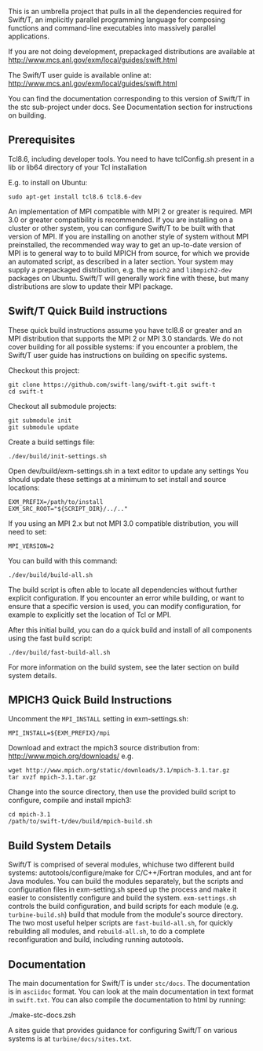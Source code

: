 This is an umbrella project that pulls in all the dependencies required for
Swift/T, an implicitly parallel programming language for composing functions
and command-line executables into massively parallel applications.

If you are not doing development, prepackaged distributions are available
at http://www.mcs.anl.gov/exm/local/guides/swift.html

The Swift/T user guide is available online at:
http://www.mcs.anl.gov/exm/local/guides/swift.html

You can find the documentation corresponding to this version of Swift/T
in the stc sub-project under docs.  See Documentation section for
instructions on building.

Prerequisites
-------------
Tcl8.6, including developer tools.  You need to have tclConfig.sh present
in a lib or lib64 directory of your Tcl installation

E.g. to install on Ubuntu:

    sudo apt-get install tcl8.6 tcl8.6-dev

An implementation of MPI compatible with MPI 2 or greater is required.
MPI 3.0 or greater compatibility is recommended.  If you are installing on
a cluster or other system, you can configure Swift/T to be built with that
version of MPI.  If you are installing on another style of system without
MPI preinstalled, the recommended way way to get an up-to-date version of
MPI is to general way to to build MPICH from source, for which we provide
an automated script, as described in a later section.  Your system may
supply a prepackaged distribution, e.g. the `mpich2` and `libmpich2-dev`
packages on Ubuntu.
Swift/T will generally work fine with these, but many distributions are
slow to update their MPI package.

Swift/T Quick Build instructions
--------------------------------
These quick build instructions assume you have tcl8.6 or greater
and an MPI distribution that supports the MPI 2 or MPI 3.0 standards.
We do not cover building for all possible systems: if you encounter
a problem, the Swift/T user guide has instructions on building on
specific systems.

Checkout this project:

    git clone https://github.com/swift-lang/swift-t.git swift-t
    cd swift-t

Checkout all submodule projects:

    git submodule init
    git submodule update

Create a build settings file:

    ./dev/build/init-settings.sh

Open dev/build/exm-settings.sh in a text editor to update any settings
You should update these settings at a minimum to set install and source
locations:
    
    EXM_PREFIX=/path/to/install
    EXM_SRC_ROOT="${SCRIPT_DIR}/../.."

If you using an MPI 2.x but not MPI 3.0 compatible distribution, you will
need to set:
 
    MPI_VERSION=2

You can build with this command:

    ./dev/build/build-all.sh

The build script is often able to locate all dependencies without
further explicit configuration.  If you encounter an error while
building, or want to ensure that a specific version is used, you can
modify configuration, for example to explicitly set the location of
Tcl or MPI.

After this initial build, you can do a quick build and install of
all components using the fast build script:

    ./dev/build/fast-build-all.sh

For more information on the build system, see the later section on
build system details.

MPICH3 Quick Build Instructions
-------------------------------
Uncomment the `MPI_INSTALL` setting in exm-settings.sh:

    MPI_INSTALL=${EXM_PREFIX}/mpi

Download and extract the mpich3 source distribution from:
http://www.mpich.org/downloads/ e.g.

    wget http://www.mpich.org/static/downloads/3.1/mpich-3.1.tar.gz
    tar xvzf mpich-3.1.tar.gz

Change into the source directory, then use the provided build script
to configure, compile and install mpich3:

    cd mpich-3.1
    /path/to/swift-t/dev/build/mpich-build.sh

Build System Details
--------------------
Swift/T is comprised of several modules, whichuse two different build systems:
autotools/configure/make for C/C++/Fortran modules, and ant for Java modules.
You can build the modules separately, but the scripts and configuration files
in exm-setting.sh speed up the process and make it easier to consistently
configure and build the system.  `exm-settings.sh` controls the build
configuration, and build scripts for each module (e.g. `turbine-build.sh`)
build that module from the module's source directory.  The two most useful
helper scripts are `fast-build-all.sh`, for quickly rebuilding all modules,
and `rebuild-all.sh`, to do a complete reconfiguration and build, including
running autotools.

Documentation
-------------
The main documentation for Swift/T is under `stc/docs`.  The documentation
is in `asciidoc` format.  You can look at the main documentation in text
format in `swift.txt`.  You can also compile the documentation to html
by running:

  ./make-stc-docs.zsh 

A sites guide that provides guidance for configuring Swift/T on various
systems is at `turbine/docs/sites.txt`.
